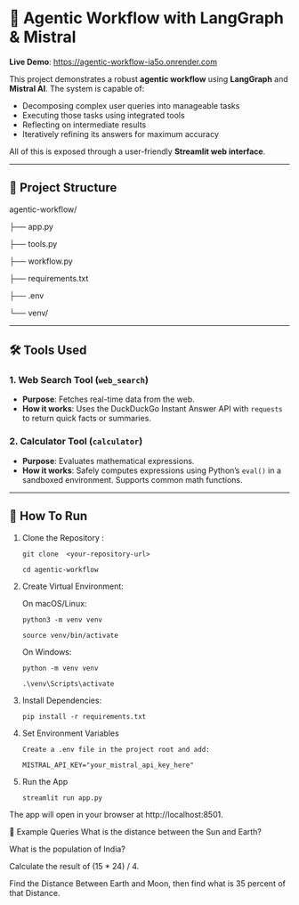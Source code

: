 # 🤖 Agentic Workflow with LangGraph & Mistral

**Live Demo**: https://agentic-workflow-ia5o.onrender.com

This project demonstrates a robust **agentic workflow** using **LangGraph** and **Mistral AI**. The system is capable of:

- Decomposing complex user queries into manageable tasks
- Executing those tasks using integrated tools
- Reflecting on intermediate results
- Iteratively refining its answers for maximum accuracy

All of this is exposed through a user-friendly **Streamlit web interface**.

---

## 📁 Project Structure

agentic-workflow/

├── app.py

├── tools.py

├── workflow.py

├── requirements.txt 

├── .env 

└── venv/ 


---

## 🛠️ Tools Used

### 1. Web Search Tool (`web_search`)
- **Purpose**: Fetches real-time data from the web.
- **How it works**: Uses the DuckDuckGo Instant Answer API with `requests` to return quick facts or summaries.

### 2. Calculator Tool (`calculator`)
- **Purpose**: Evaluates mathematical expressions.
- **How it works**: Safely computes expressions using Python’s `eval()` in a sandboxed environment. Supports common math functions.

---

## 🚀 How To Run 


1. Clone the Repository :

       git clone  <your-repository-url>

       cd agentic-workflow


2. Create Virtual Environment:

    On macOS/Linux:

       python3 -m venv venv

       source venv/bin/activate

    On Windows:

       python -m venv venv

       .\venv\Scripts\activate


3. Install Dependencies:
   
       pip install -r requirements.txt


4. Set Environment Variables 

       Create a .env file in the project root and add:

       MISTRAL_API_KEY="your_mistral_api_key_here"


5. Run the App
   
       streamlit run app.py

The app will open in your browser at http://localhost:8501.




🧪 Example Queries
What is the distance between the Sun and Earth?

What is the population of India?

Calculate the result of (15 * 24) / 4.

Find the Distance Between Earth and Moon, then find what is 35 percent of that Distance.




